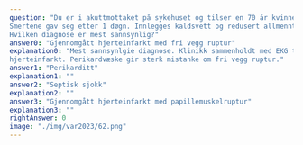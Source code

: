 ```yaml
---
question: "Du er i akuttmottaket på sykehuset og tilser en 70 år kvinne som hadde brystsmerter for 5 dager siden.
Smertene gav seg etter 1 døgn. Innlegges kaldsvett og redusert allmenntilstand. BT 80/60 mmHg og puls 110 min-1 regelmessig. Febril 38°C. CRP 80 mg/L (ref <5). EKG er vedlagt. Orienterende ekko i mottaket viser en liten venstre ventrikkel med EF 65%, ingen klaffefeil, men det sees en perikardvæskebrem.
Hvilken diagnose er mest sannsynlig?"
answer0: "Gjennomgått hjerteinfarkt med fri vegg ruptur"
explanation0: "Mest sannsynlgie diagnose. Klinikk sammenholdt med EKG tyder på sannsynlig gjennomgått
hjerteinfarkt. Perikardvæske gir sterk mistanke om fri vegg ruptur."
answer1: "Perikarditt"
explanation1: ""
answer2: "Septisk sjokk"
explanation2: ""
answer3: "Gjennomgått hjerteinfarkt med papillemuskelruptur"
explanation3: ""
rightAnswer: 0
image: "./img/var2023/62.png"
---
```



